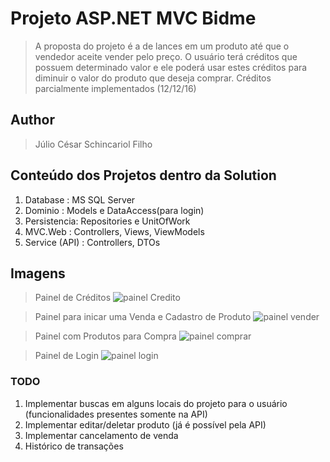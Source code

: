 # Projeto ASP.NET MVC Bidme
> A proposta do projeto é a de lances em um produto até que o vendedor aceite vender pelo preço.
> O usuário terá créditos que possuem determinado valor e ele poderá usar estes créditos para diminuir o valor do produto que deseja comprar.
> Créditos parcialmente implementados (12/12/16)

## Author
> Júlio César Schincariol Filho

## Conteúdo dos Projetos dentro da Solution
1. Database : MS SQL Server
2. Dominio : Models e DataAccess(para login)
3. Persistencia: Repositories e UnitOfWork
4. MVC.Web : Controllers, Views, ViewModels
5. Service (API) : Controllers, DTOs

## Imagens

> Painel de Créditos
![painel Credito](https://s24.postimg.org/8zz9dxywl/painel_credito_resumo.png)

> Painel para inicar uma Venda e Cadastro de Produto
![painel vender](https://s30.postimg.org/ovyunj1kx/painel_venda_cadastro_produtos.png)

> Painel com Produtos para Compra
![painel comprar](https://s28.postimg.org/z4fsj56xp/painel_produtos_comprar.png)

> Painel de Login
![painel login](https://s27.postimg.org/qpsjo6nkj/painel_user_login.png)

### TODO
1. Implementar buscas em alguns locais do projeto para o usuário (funcionalidades presentes somente na API)
2. Implementar editar/deletar produto (já é possível pela API)
3. Implementar cancelamento de venda
4. Histórico de transações